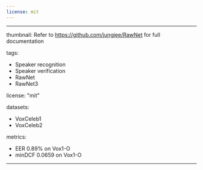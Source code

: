 ```yaml
---
license: mit
---
```






---
thumbnail: Refer to https://github.com/jungjee/RawNet for full documentation

tags:
- Speaker recognition
- Speaker verification
- RawNet
- RawNet3

license: "mit"

datasets:
  - VoxCeleb1 
  - VoxCeleb2

metrics:
  - EER 0.89% on Vox1-O 
  - minDCF 0.0659 on Vox1-O
---
